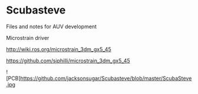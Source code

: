 # Scubasteve
Files and notes for AUV development

Microstrain driver

http://wiki.ros.org/microstrain_3dm_gx5_45

https://github.com/sjphilli/microstrain_3dm_gx5_45

![PCB]https://github.com/jacksonsugar/Scubasteve/blob/master/ScubaSteve.jpg
